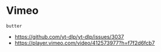 # Vimeo

~~~
butter
~~~

- https://github.com/yt-dlp/yt-dlp/issues/3037
- https://player.vimeo.com/video/412573977?h=f7f2d6fcb7
